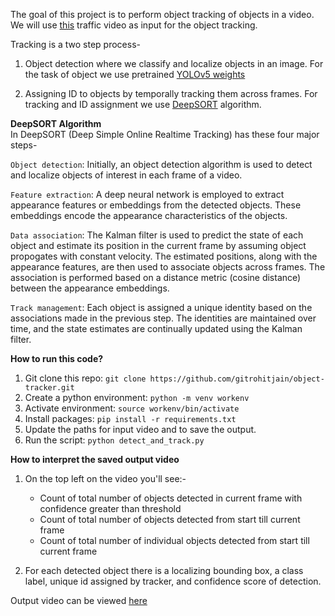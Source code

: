 The goal of this project is to perform object tracking of objects in a video. 
We will use [this](https://drive.google.com/file/d/1YDa0_kFIOYrC9408sP_mL2ammKHvMQVu/view?usp=sharing) traffic video as input for the object tracking.

Tracking is a two step process-
1. Object detection where we classify and localize objects in an image.  For the task of object we use pretrained [YOLOv5 weights](https://github.com/ultralytics/yolov5/releases/download/v7.0/yolov5s.pt)

2. Assigning ID to objects by temporally tracking them across frames. For tracking and ID assignment we use [DeepSORT](https://pypi.org/project/deep-sort-realtime/) algorithm.

**__DeepSORT Algorithm__** <br>
In DeepSORT (Deep Simple Online Realtime Tracking) has these four major steps-

`Object detection`: Initially, an object detection algorithm is used to detect and localize objects of interest in each frame of a video.

`Feature extraction`: A deep neural network is employed to extract appearance features or embeddings from the detected objects. These embeddings encode the appearance characteristics of the objects.

`Data association`: The Kalman filter is used to predict the state of each object and estimate its position in the current frame by assuming object propogates with constant velocity. The estimated positions, along with the appearance features, are then used to associate objects across frames. The association is performed based on a distance metric (cosine distance) between the appearance embeddings.

`Track management`: Each object is assigned a unique identity based on the associations made in the previous step. The identities are maintained over time, and the state estimates are continually updated using the Kalman filter.


**__How to run this code?__**
1. Git clone this repo: `git clone https://github.com/gitrohitjain/object-tracker.git`
2. Create a python environment: `python -m venv workenv`
3. Activate environment: `source workenv/bin/activate`
4. Install packages: `pip install -r requirements.txt`
5. Update the paths for input video and to save the output.
6. Run the script: `python detect_and_track.py`


**__How to interpret the saved output video__**
1. On the top left on the video you'll see:-
    * Count of total number of objects detected in current frame with confidence greater than threshold
    * Count of total number of objects detected from start till current frame
    * Count of total number of individual objects detected from start till current frame

2. For each detected object there is a localizing bounding box, a class label, unique id assigned by tracker, and confidence score of detection.


Output video can be viewed [here](https://drive.google.com/file/d/1xIQ8TjHUZMdl8hBhwhiJyp4EL0zEX9ub/view?usp=sharing)




